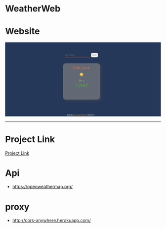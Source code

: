# WeatherWeb

# Website
   <img src="https://github.com/himanshudadheech/WeatherWeb/blob/main/icon/ss.jpg" alt="img"/>
   <hr/>
  
# Project Link
 <a href="https://himanshudadheech.github.io/WeatherWeb/index.html" target="_blank">Project Link</a>
  <br/>

# Api
- https://openweathermap.org/
# proxy
- http://cors-anywhere.herokuapp.com/
